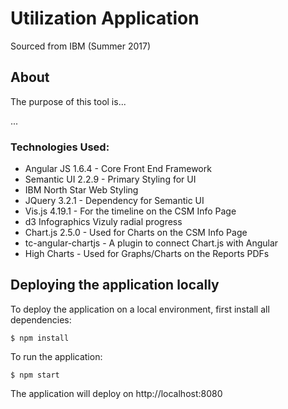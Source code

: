 # Utilization Application
Sourced from IBM (Summer 2017)


## About
The purpose of this tool is...

...

### Technologies Used:
* Angular JS 1.6.4 - Core Front End Framework
* Semantic UI 2.2.9 - Primary Styling for UI
* IBM North Star Web Styling
* JQuery 3.2.1 - Dependency for Semantic UI
* Vis.js 4.19.1 - For the timeline on the CSM Info Page
* d3 Infographics Vizuly radial progress
* Chart.js 2.5.0 - Used for Charts on the CSM Info Page
* tc-angular-chartjs - A plugin to connect Chart.js with Angular
* High Charts - Used for Graphs/Charts on the Reports PDFs


## Deploying the application locally
To deploy the application on a local environment, first install all dependencies:
```
$ npm install
```

To run the application:

```
$ npm start
```

The application will deploy on http://localhost:8080
